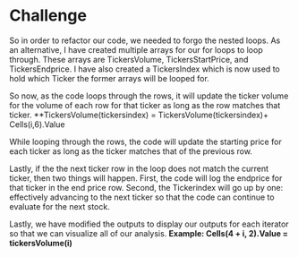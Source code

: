 # Challenge

So in order to refactor our code, we needed to forgo the nested loops. As an alternative, I have created multiple arrays for our for loops to loop through. These arrays are TickersVolume, TickersStartPrice, and TickersEndprice. I have also created a TickersIndex which is now used to hold which Ticker the former arrays will be looped for.

So now, as the code loops through the rows, it will update the ticker volume for the volume of each row for that ticker as long as the row matches that ticker. **TickersVolume(tickersindex) = TickersVolume(tickersindex)+ Cells(i,6).Value

While looping through the rows, the code will update the starting price for each ticker as long as the ticker matches that of the previous row.

Lastly, if the the next ticker row in the loop does not match the current ticker, then two things will happen. First, the code will log the endprice for that ticker in the end price row. Second, the Tickerindex will go up by one: effectively advancing to the next ticker so that the code can continue to evaluate for the next stock.

Lastly, we have modified the outputs to display our outputs for each iterator so that we can visualize all of our analysis. **Example: Cells(4 + i, 2).Value = tickersVolume(i)**
